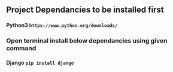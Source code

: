 ## Project Dependancies to be installed first

#### Python3 `https://www.python.org/downloads/`

### Open terminal install below dependancies using given command

#### Django `pip install django`

